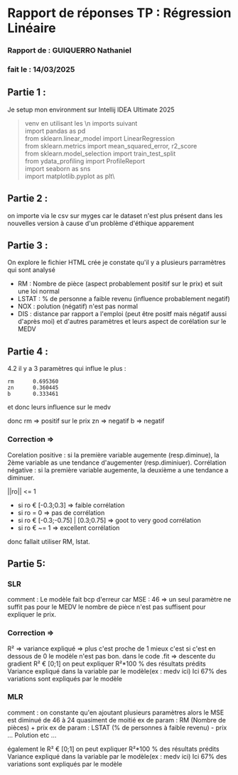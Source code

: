 # Rapport de réponses TP : Régression Linéaire
### Rapport de : GUIQUERRO Nathaniel
### fait le : 14/03/2025

## Partie 1 :
Je setup mon environment sur Intellij IDEA Ultimate 2025
> venv
> en utilisant les 
> \n imports suivant\
> import pandas as pd\
from sklearn.linear_model import LinearRegression\
from sklearn.metrics import mean_squared_error, r2_score\
from sklearn.model_selection import train_test_split\
from ydata_profiling import ProfileReport\
import seaborn as sns\
import matplotlib.pyplot as plt\

## Partie 2 :
on importe via le csv sur myges car le dataset n'est plus présent
dans les nouvelles version à cause d'un problème d'éthique apparement

## Partie 3 :

On explore le fichier HTML crée je constate qu'il y a plusieurs parramètres qui sont analysé
- RM : Nombre de pièce  (aspect probablement positif sur le prix) et suit une loi normal
- LSTAT : % de personne a faible revenu (influence probablement negatif)
- NOX : polution (négatif) n'est pas normal
- DIS : distance par rapport a l'emploi (peut être positf mais négatif aussi d'après moi)
et d'autres paramètres et leurs aspect de corélation sur le MEDV


## Partie 4 :
4.2 il y a 3 paramètres qui influe le plus : 
```
rm      0.695360
zn      0.360445
b       0.333461
```
et donc leurs influence sur le medv

donc rm => positif sur le prix
zn => negatif
b => negatif

### Correction =>
 Corelation positive : si la première variable augemente (resp.diminue), la 2ème variable as une tendance d'augementer (resp.diminiuer).
 Corrélation négative : si la première variable augemente, la deuxième a une tendance a diminuer.

  ||ro|| <= 1 
- si ro € [-0.3;0.3] => faible corrélation
- si ro = 0 => pas de corrélation
- si ro € [-0.3;-0.75] | [0.3;0.75] => goot to very good corrélation
- si ro € ~= 1 => excellent corrélation

donc fallait utiliser RM, lstat.

## Partie 5:

### SLR
comment : Le modèle fait bcp d'erreur car MSE : 46 => un seul paramètre ne suffit pas pour le MEDV
le nombre de pièce n'est pas suffisent pour expliquer le prix.

### Correction =>
R² => variance expliqué => plus c'est proche de 1 mieux c'est si c'est en dessous de 0 le modèle n'est pas bon.
dans le code .fit => descente du gradient
R² € [0;1] on peut expliquer R²*100 % des résultats prédits
Variance expliqué dans la variable par le modèle(ex : medv ici)
Ici 67% des variations sont expliqués par le modèle


### MLR

comment : on constante qu'en ajoutant plusieurs paramètres alors le MSE est diminué de 46 à 24 quasiment de moitié
 ex de param : RM (Nombre de pièces) + prix
 ex de param : LSTAT (% de personnes à faible revenu) - prix
 ... Polution etc ...

également le R² € [0;1] on peut expliquer R²*100 % des résultats prédits
Variance expliqué dans la variable par le modèle(ex : medv ici)
Ici 67% des variations sont expliqués par le modèle